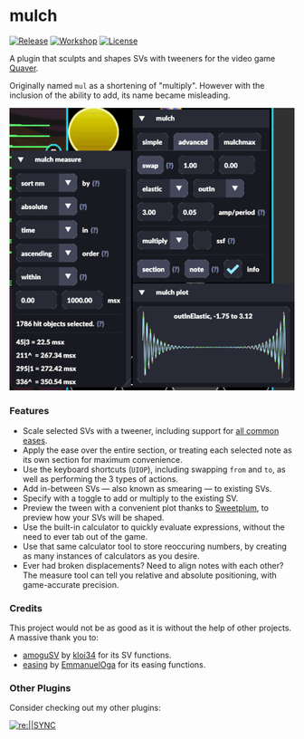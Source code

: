 # mulch

[![Release](https://img.shields.io/github/v/release/Emik03/mulch.svg?color=f8f9f2&logo=GitHub&style=for-the-badge)](https://github.com/Emik03/mulch/releases/latest)
[![Workshop](https://img.shields.io/steam/downloads/3254465397?color=8be9fd&logo=Steam&style=for-the-badge)](https://steamcommunity.com/sharedfiles/filedetails/?id=3254465397)
[![License](https://img.shields.io/github/license/Emik03/mulch.svg?color=6272a4&style=for-the-badge)](https://github.com/Emik03/mulch/blob/main/LICENSE)

A plugin that sculpts and shapes SVs with tweeners for the video game [Quaver](https://github.com/Quaver/Quaver).

Originally named `mul` as a shortening of "multiply". However with the inclusion of the ability to add, its name became misleading.

![Preview Image](https://raw.githubusercontent.com/Emik03/mulch/main/steam_workshop_preview.png)

### Features

- Scale selected SVs with a tweener, including support for [all common eases](https://easings.net/).
- Apply the ease over the entire section, or treating each selected note as its own section for maximum convenience.
- Use the keyboard shortcuts (`UIOP`), including swapping `from` and `to`, as well as performing the 3 types of actions.
- Add in-between SVs — also known as smearing — to existing SVs.
- Specify with a toggle to add or multiply to the existing SV.
- Preview the tween with a convenient plot thanks to [Sweetplum](https://github.com/ESV-Sweetplum), to preview how your SVs will be shaped.
- Use the built-in calculator to quickly evaluate expressions, without the need to ever tab out of the game.
- Use that same calculator tool to store reoccuring numbers, by creating as many instances of calculators as you desire.
- Ever had broken displacements? Need to align notes with each other? The measure tool can tell you relative and absolute positioning, with game-accurate precision.

### Credits

This project would not be as good as it is without the help of other projects. A massive thank you to:
- [amoguSV](https://github.com/kloi34/amoguSV) by [kloi34](https://github.com/kloi34) for its SV functions.
- [easing](https://github.com/EmmanuelOga/easing) by [EmmanuelOga](https://github.com/EmmanuelOga) for its easing functions.

### Other Plugins

Consider checking out my other plugins:

[![re:||SYNC](https://img.shields.io/github/last-commit/Emik03/reSYNC?style=for-the-badge&logo=GitHub&label=re:||SYNC&color=ffb86c)](https://github.com/Emik03/reSYNC)
